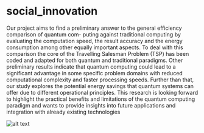 # social_innovation
Our project aims to find a preliminary answer to the general efficiency comparison of quantum com-
puting against traditional computing by evaluating the computation speed, the result accuracy and
the energy consumption among other equally important aspects. To deal with this comparison the
core of the Travelling Salesman Problem (TSP) has been coded and adapted for both quantum and
traditional paradigms. Other preliminary results indicate that quantum computing could lead to a
significant advantage in some specific problem domains with reduced computational complexity and
faster processing speeds. Further than that, our study explores the potential energy savings that
quantum systems can offer due to different operational principles. This research is looking forward
to highlight the practical benefits and limitations of the quantum computing paradigm and wants to
provide insights into future applications and integration with already existing technologies

![alt text](https://github.com/adriangar8/social_innovation/tree/main/docs/Cos.png)
